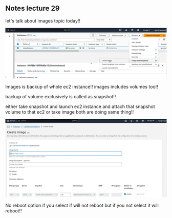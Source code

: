 ## Notes lecture 29

let's talk about images topic today!!

![alt text](image.png)

Images is backup of whole ec2 instance!! images includes volumes too!!

backup of volume exclusively is called as snapshot!!

either take snapshot and launch ec2 instance and attach that snapshot volume to that ec2 or take image both are doing same thing!!

![alt text](image-1.png)

No reboot option if you select if will not reboot but if you not select it will reboot!!























